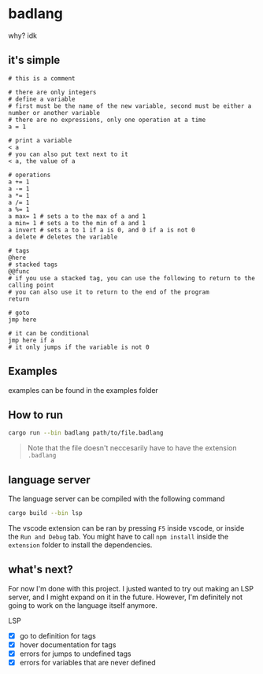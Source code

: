 # badlang

why? idk

## it's simple

```badlang
# this is a comment

# there are only integers
# define a variable
# first must be the name of the new variable, second must be either a number or another variable
# there are no expressions, only one operation at a time
a = 1

# print a variable
< a
# you can also put text next to it
< a, the value of a

# operations
a += 1
a -= 1
a *= 1
a /= 1
a %= 1
a max= 1 # sets a to the max of a and 1
a min= 1 # sets a to the min of a and 1
a invert # sets a to 1 if a is 0, and 0 if a is not 0
a delete # deletes the variable

# tags
@here
# stacked tags
@@func
# if you use a stacked tag, you can use the following to return to the calling point
# you can also use it to return to the end of the program
return

# goto
jmp here

# it can be conditional
jmp here if a
# it only jumps if the variable is not 0
```

## Examples
examples can be found in the examples folder

## How to run
```sh
cargo run --bin badlang path/to/file.badlang
```
> Note that the file doesn't neccesarily have to have the extension `.badlang`

## language server
The language server can be compiled with the following command
```sh
cargo build --bin lsp
```

The vscode extension can be ran by pressing `F5` inside vscode, or inside the `Run and Debug` tab. 
You might have to call `npm install` inside the `extension` folder to install the dependencies.

## what's next?
For now I'm done with this project. I justed wanted to try out making an LSP server, and I might expand on it in the future.
However, I'm definitely not going to work on the language itself anymore. 

LSP
- [x] go to definition for tags
- [x] hover documentation for tags
- [x] errors for jumps to undefined tags
- [x] errors for variables that are never defined
